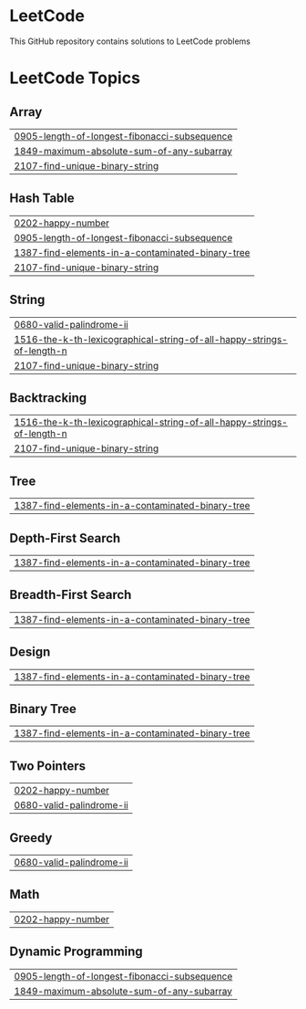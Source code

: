 # LeetCode
This GitHub repository contains solutions to LeetCode problems

<!---LeetCode Topics Start-->
# LeetCode Topics
## Array
|  |
| ------- |
| [0905-length-of-longest-fibonacci-subsequence](https://github.com/vkv9211/LeetCode/tree/master/0905-length-of-longest-fibonacci-subsequence) |
| [1849-maximum-absolute-sum-of-any-subarray](https://github.com/vkv9211/LeetCode/tree/master/1849-maximum-absolute-sum-of-any-subarray) |
| [2107-find-unique-binary-string](https://github.com/vkv9211/LeetCode/tree/master/2107-find-unique-binary-string) |
## Hash Table
|  |
| ------- |
| [0202-happy-number](https://github.com/vkv9211/LeetCode/tree/master/0202-happy-number) |
| [0905-length-of-longest-fibonacci-subsequence](https://github.com/vkv9211/LeetCode/tree/master/0905-length-of-longest-fibonacci-subsequence) |
| [1387-find-elements-in-a-contaminated-binary-tree](https://github.com/vkv9211/LeetCode/tree/master/1387-find-elements-in-a-contaminated-binary-tree) |
| [2107-find-unique-binary-string](https://github.com/vkv9211/LeetCode/tree/master/2107-find-unique-binary-string) |
## String
|  |
| ------- |
| [0680-valid-palindrome-ii](https://github.com/vkv9211/LeetCode/tree/master/0680-valid-palindrome-ii) |
| [1516-the-k-th-lexicographical-string-of-all-happy-strings-of-length-n](https://github.com/vkv9211/LeetCode/tree/master/1516-the-k-th-lexicographical-string-of-all-happy-strings-of-length-n) |
| [2107-find-unique-binary-string](https://github.com/vkv9211/LeetCode/tree/master/2107-find-unique-binary-string) |
## Backtracking
|  |
| ------- |
| [1516-the-k-th-lexicographical-string-of-all-happy-strings-of-length-n](https://github.com/vkv9211/LeetCode/tree/master/1516-the-k-th-lexicographical-string-of-all-happy-strings-of-length-n) |
| [2107-find-unique-binary-string](https://github.com/vkv9211/LeetCode/tree/master/2107-find-unique-binary-string) |
## Tree
|  |
| ------- |
| [1387-find-elements-in-a-contaminated-binary-tree](https://github.com/vkv9211/LeetCode/tree/master/1387-find-elements-in-a-contaminated-binary-tree) |
## Depth-First Search
|  |
| ------- |
| [1387-find-elements-in-a-contaminated-binary-tree](https://github.com/vkv9211/LeetCode/tree/master/1387-find-elements-in-a-contaminated-binary-tree) |
## Breadth-First Search
|  |
| ------- |
| [1387-find-elements-in-a-contaminated-binary-tree](https://github.com/vkv9211/LeetCode/tree/master/1387-find-elements-in-a-contaminated-binary-tree) |
## Design
|  |
| ------- |
| [1387-find-elements-in-a-contaminated-binary-tree](https://github.com/vkv9211/LeetCode/tree/master/1387-find-elements-in-a-contaminated-binary-tree) |
## Binary Tree
|  |
| ------- |
| [1387-find-elements-in-a-contaminated-binary-tree](https://github.com/vkv9211/LeetCode/tree/master/1387-find-elements-in-a-contaminated-binary-tree) |
## Two Pointers
|  |
| ------- |
| [0202-happy-number](https://github.com/vkv9211/LeetCode/tree/master/0202-happy-number) |
| [0680-valid-palindrome-ii](https://github.com/vkv9211/LeetCode/tree/master/0680-valid-palindrome-ii) |
## Greedy
|  |
| ------- |
| [0680-valid-palindrome-ii](https://github.com/vkv9211/LeetCode/tree/master/0680-valid-palindrome-ii) |
## Math
|  |
| ------- |
| [0202-happy-number](https://github.com/vkv9211/LeetCode/tree/master/0202-happy-number) |
## Dynamic Programming
|  |
| ------- |
| [0905-length-of-longest-fibonacci-subsequence](https://github.com/vkv9211/LeetCode/tree/master/0905-length-of-longest-fibonacci-subsequence) |
| [1849-maximum-absolute-sum-of-any-subarray](https://github.com/vkv9211/LeetCode/tree/master/1849-maximum-absolute-sum-of-any-subarray) |
<!---LeetCode Topics End-->